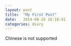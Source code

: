```yaml
---
layout: post
title:  "My First Post"
date:   2014-08-16 16:16:41
categories: diary
---
```


Chinese is not supported
